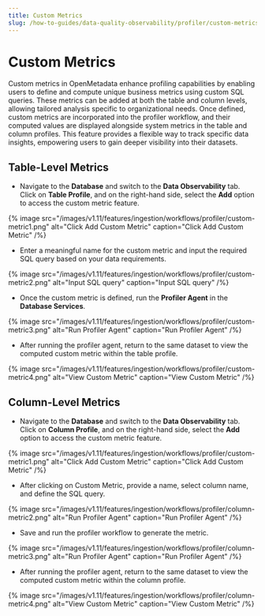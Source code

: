 ```yaml
---
title: Custom Metrics
slug: /how-to-guides/data-quality-observability/profiler/custom-metrics
---
```


# Custom Metrics
Custom metrics in OpenMetadata enhance profiling capabilities by enabling users to define and compute unique business metrics using custom SQL queries. These metrics can be added at both the table and column levels, allowing tailored analysis specific to organizational needs. Once defined, custom metrics are incorporated into the profiler workflow, and their computed values are displayed alongside system metrics in the table and column profiles. This feature provides a flexible way to track specific data insights, empowering users to gain deeper visibility into their datasets.

## Table-Level Metrics

- Navigate to the **Database** and switch to the **Data Observability** tab. Click on **Table Profile**, and on the right-hand side, select the **Add** option to access the custom metric feature.

{% image
  src="/images/v1.11/features/ingestion/workflows/profiler/custom-metric1.png"
  alt="Click Add Custom Metric"
  caption="Click Add Custom Metric"
 /%}

- Enter a meaningful name for the custom metric and input the required SQL query based on your data requirements.

{% image
  src="/images/v1.11/features/ingestion/workflows/profiler/custom-metric2.png"
  alt="Input SQL query"
  caption="Input SQL query"
 /%}

- Once the custom metric is defined, run the **Profiler Agent** in the **Database Services**.

{% image
  src="/images/v1.11/features/ingestion/workflows/profiler/custom-metric3.png"
  alt="Run Profiler Agent"
  caption="Run Profiler Agent"
 /%}

- After running the profiler agent, return to the same dataset to view the computed custom metric within the table profile.

{% image
  src="/images/v1.11/features/ingestion/workflows/profiler/custom-metric4.png"
  alt="View Custom Metric"
  caption="View Custom Metric"
 /%}

## Column-Level Metrics

- Navigate to the **Database** and switch to the **Data Observability** tab. Click on **Column Profile**, and on the right-hand side, select the **Add** option to access the custom metric feature.

{% image
  src="/images/v1.11/features/ingestion/workflows/profiler/custom-metric1.png"
  alt="Click Add Custom Metric"
  caption="Click Add Custom Metric"
 /%}

- After clicking on Custom Metric, provide a name, select column name, and define the SQL query.

{% image
  src="/images/v1.11/features/ingestion/workflows/profiler/column-metric2.png"
  alt="Run Profiler Agent"
  caption="Run Profiler Agent"
 /%}

- Save and run the profiler workflow to generate the metric.

{% image
  src="/images/v1.11/features/ingestion/workflows/profiler/column-metric3.png"
  alt="Run Profiler Agent"
  caption="Run Profiler Agent"
 /%}

- After running the profiler agent, return to the same dataset to view the computed custom metric within the column profile.

{% image
  src="/images/v1.11/features/ingestion/workflows/profiler/column-metric4.png"
  alt="View Custom Metric"
  caption="View Custom Metric"
 /%}
